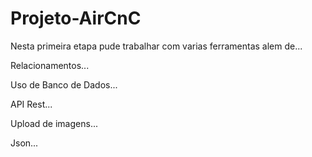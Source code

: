 # Projeto-AirCnC

Nesta primeira etapa pude trabalhar com varias ferramentas alem de...

Relacionamentos...

Uso de Banco de Dados...

API Rest...

Upload de imagens...

Json...
